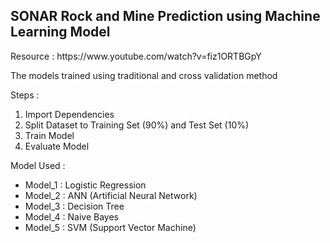 <h2> SONAR Rock and Mine Prediction using Machine Learning Model </h2> 
Resource : <link> https://www.youtube.com/watch?v=fiz1ORTBGpY </link>

The models trained using traditional and cross validation method

Steps : 
1. Import Dependencies
2. Split Dataset to Training Set (90%) and Test Set (10%)
3. Train Model
4. Evaluate Model

Model Used : 
- Model_1 : Logistic Regression
- Model_2 : ANN (Artificial Neural Network)
- Model_3 : Decision Tree
- Model_4 : Naive Bayes
- Model_5 : SVM (Support Vector Machine)


